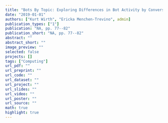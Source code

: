 ```yaml
---
title: "Bots By Topic: Exploring Differences in Bot Activity by Conversation Topic"
date: "2019-01-01"
authors: ["Kurt Wirth", "Ericka Menchen-Trevino", admin]
publication_types: ["1"]
publication: "NA, pp. 77--82"
publication_short: "NA, pp. 77--82"
abstract: ""
abstract_short: ""
image_preview: ""
selected: false
projects: []
tags: ["Computing"]
url_pdf: ""
url_preprint: ""
url_code: ""
url_dataset: ""
url_project: ""
url_slides: ""
url_video: ""
url_poster: ""
url_source: ""
math: true
highlight: true
---
```

